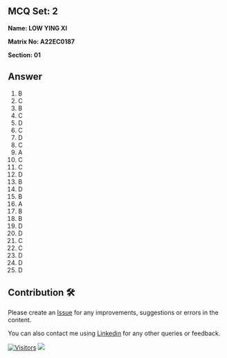 ## MCQ Set: 2

**Name: LOW YING XI**

**Matrix No: A22EC0187**

**Section: 01**

## Answer
1. B
2. C
3. B
4. C
5. D
6. C
7. D
8. C
9. A
10. C
11. C
12. D
13. B
14. D
15. B
16. A
17. B
18. B
19. D
20. D
21. C
22. C
23. D
24. D
25. D

## Contribution 🛠️
Please create an [Issue](https://github.com/drshahizan/learn-php/issues) for any improvements, suggestions or errors in the content.

You can also contact me using [Linkedin](https://www.linkedin.com/in/drshahizan/) for any other queries or feedback.

[![Visitors](https://api.visitorbadge.io/api/visitors?path=https%3A%2F%2Fgithub.com%2Fdrshahizan&labelColor=%23697689&countColor=%23555555&style=plastic)](https://visitorbadge.io/status?path=https%3A%2F%2Fgithub.com%2Fdrshahizan)
![](https://hit.yhype.me/github/profile?user_id=81284918)



